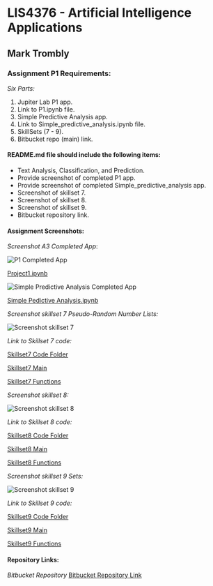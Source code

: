 # LIS4376 - Artificial Intelligence Applications

## Mark Trombly

### Assignment P1 Requirements:

*Six Parts:*

1. Jupiter Lab P1 app.
2. Link to P1.ipynb file.
3. Simple Predictive Analysis app. 
4. Link to Simple_predictive_analysis.ipynb file.
5. SkillSets (7 - 9).
6. Bitbucket repo (main) link. 

#### README.md file should include the following items:

* Text Analysis, Classification, and Prediction.
* Provide screenshot of completed P1 app.
* Provide screenshot of completed Simple_predictive_analysis app.
* Screenshot of skillset 7.
* Screenshot of skillset 8.
* Screenshot of skillset 9.
* Bitbucket repository link.
#### Assignment Screenshots:

*Screenshot A3 Completed App*:

![P1 Completed App](img/p1.png)

[Project1.ipynb](https://github.com/monstermark3d/lis4376/blob/master/p1/p1.ipynb "Project 1 ipynb")

![Simple Predictive Analysis Completed App](img/simple_predictive_analysis.png)

[Simple Pedictive Analysis.ipynb](https://github.com/monstermark3d/lis4376/blob/master/p1/Simple_predictive_analysis.ipynb "Project 1 ipynb")

*Screenshot skillset 7 Pseudo-Random Number Lists:*

![Screenshot skillset 7](img/s7_pseudo_random_number_lists.png)

*Link to Skillset 7 code:*

[Skillset7 Code Folder](/skillsets/s7_pseudo_random_number_lists/ "S7 Pseudo-Random Number Lists")

[Skillset7 Main](/skillsets/s7_pseudo_random_number_lists/main.py "S7 Pseudo-Random Number Lists main.py")

[Skillset7 Functions](/skillsets/s7_pseudo_random_number_lists/functions.py "S7 Pseudo-Random Number Lists functions.py")

*Screenshot skillset 8:*

![Screenshot skillset 8](img/s8_interest_calculator.png)

*Link to Skillset 8 code:*

[Skillset8 Code Folder](/skillsets/s8_interest_calculator_monthly/ "S8 Interest Calculator")

[Skillset8 Main](/skillsets/s8_interest_calculator_monthly/main.py "S8 Interest Calculator main.py")

[Skillset8 Functions](/skillsets/s8_interest_calculator_monthly/functions.py "S8 Interest Calculator functions.py")

*Screenshot skillset 9 Sets:*

![Screenshot skillset 9](img/s9_guessing_game.png)

*Link to Skillset 9 code:*

[Skillset9 Code Folder](/skillsets/s9_guessing_game/ "S9 Guessing Game")

[Skillset9 Main](/skillsets/s9_guessing_game/main.py "S9 Guessing Game main.py")

[Skillset9 Functions](/skillsets/s9_guessing_game/functions.py "S9 Guessing Game functions.py")
#### Repository Links:

*Bitbucket Repository*
[Bitbucket Repository Link](https://bitbucket.org/marktrombly/lis4376/src/master/ "Bitbucket Repository Link")